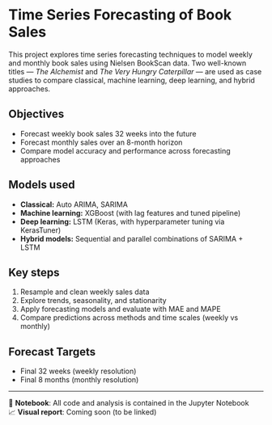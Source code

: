 # Time Series Forecasting of Book Sales

This project explores time series forecasting techniques to model weekly and monthly book sales using Nielsen BookScan data. Two well-known titles — *The Alchemist* and *The Very Hungry Caterpillar* — are used as case studies to compare classical, machine learning, deep learning, and hybrid approaches.

## Objectives

- Forecast weekly book sales 32 weeks into the future
- Forecast monthly sales over an 8-month horizon
- Compare model accuracy and performance across forecasting approaches

## Models used

- **Classical:** Auto ARIMA, SARIMA
- **Machine learning:** XGBoost (with lag features and tuned pipeline)
- **Deep learning:** LSTM (Keras, with hyperparameter tuning via KerasTuner)
- **Hybrid models:** Sequential and parallel combinations of SARIMA + LSTM

## Key steps

1. Resample and clean weekly sales data
2. Explore trends, seasonality, and stationarity
3. Apply forecasting models and evaluate with MAE and MAPE
4. Compare predictions across methods and time scales (weekly vs monthly)

## Forecast Targets

- Final 32 weeks (weekly resolution)
- Final 8 months (monthly resolution)

---

📁 **Notebook**: All code and analysis is contained in the Jupyter Notebook  
📈 **Visual report**: Coming soon (to be linked)

